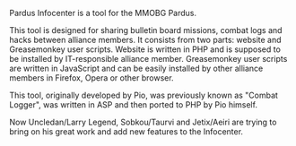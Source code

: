 Pardus Infocenter is a tool for the MMOBG Pardus.

This tool is designed for sharing bulletin board missions, combat logs and hacks between alliance members. It consists from two parts: website and Greasemonkey user scripts. Website is written in PHP and is supposed to be installed by IT-responsible alliance member. Greasemonkey user scripts are written in JavaScript and can be easily installed by other alliance members in Firefox, Opera or other browser.

This tool, originally developed by Pio, was previously known as "Combat Logger", was written in ASP and then ported to PHP by Pio himself.

Now Uncledan/Larry Legend, Sobkou/Taurvi and Jetix/Aeiri are trying to bring on his great work and add new features to the Infocenter.